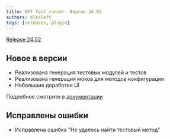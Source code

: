 ```yaml
---
title: EDT Test runner. Версия 24.02
authors: alkoleft
tags: [releases, plugin]
---
```


[Release 24.02](https://github.com/bia-technologies/edt-test-runner/releases/tag/24.02)

## Новое в версии

* Реализована генерация тестовых модулей и тестов
* Реализована генерация моков для методов конфигурации
* Небольшие доработки UI

Подробнее смотрите в [документации](https://github.com/bia-technologies/edt-test-runner/blob/24.02/docs/%D0%A4%D1%83%D0%BD%D0%BA%D1%86%D0%B8%D0%B8.md#%D0%BA%D0%BE%D0%BC%D0%B0%D0%BD%D0%B4%D1%8B-%D0%BF%D0%BE%D0%BC%D0%BE%D1%89%D0%BD%D0%B8%D0%BA%D0%B8)

## Исправлены ошибки

* Исправлена ошибка "Не удалось найти тестовый метод"